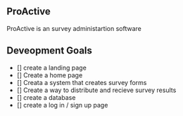 ## ProActive
ProActive is an survey administartion software

## Deveopment Goals
- [] create a landing page
- [] Create a home page
- [] Creata a system that creates survey forms
- [] Create a way to distribute and recieve survey results
- [] create a database
- [] create a log in / sign up page
